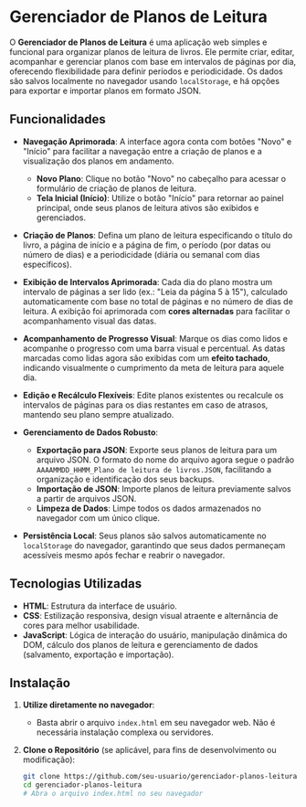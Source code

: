 
# Gerenciador de Planos de Leitura

O **Gerenciador de Planos de Leitura** é uma aplicação web simples e funcional para organizar planos de leitura de livros. Ele permite criar, editar, acompanhar e gerenciar planos com base em intervalos de páginas por dia, oferecendo flexibilidade para definir períodos e periodicidade. Os dados são salvos localmente no navegador usando `localStorage`, e há opções para exportar e importar planos em formato JSON.

## Funcionalidades

- **Navegação Aprimorada**: A interface agora conta com botões "Novo" e "Início" para facilitar a navegação entre a criação de planos e a visualização dos planos em andamento.
    - **Novo Plano**: Clique no botão "Novo" no cabeçalho para acessar o formulário de criação de planos de leitura.
    - **Tela Inicial (Início)**: Utilize o botão "Início" para retornar ao painel principal, onde seus planos de leitura ativos são exibidos e gerenciados.

- **Criação de Planos**: Defina um plano de leitura especificando o título do livro, a página de início e a página de fim, o período (por datas ou número de dias) e a periodicidade (diária ou semanal com dias específicos).
- **Exibição de Intervalos Aprimorada**: Cada dia do plano mostra um intervalo de páginas a ser lido (ex.: "Leia da página 5 à 15"), calculado automaticamente com base no total de páginas e no número de dias de leitura. A exibição foi aprimorada com **cores alternadas** para facilitar o acompanhamento visual das datas.
- **Acompanhamento de Progresso Visual**: Marque os dias como lidos e acompanhe o progresso com uma barra visual e percentual. As datas marcadas como lidas agora são exibidas com um **efeito tachado**, indicando visualmente o cumprimento da meta de leitura para aquele dia.
- **Edição e Recálculo Flexíveis**: Edite planos existentes ou recalcule os intervalos de páginas para os dias restantes em caso de atrasos, mantendo seu plano sempre atualizado.
- **Gerenciamento de Dados Robusto**:
    - **Exportação para JSON**: Exporte seus planos de leitura para um arquivo JSON. O formato do nome do arquivo agora segue o padrão `AAAAMMDD_HHMM_Plano de leitura de livros.JSON`, facilitando a organização e identificação dos seus backups.
    - **Importação de JSON**: Importe planos de leitura previamente salvos a partir de arquivos JSON.
    - **Limpeza de Dados**: Limpe todos os dados armazenados no navegador com um único clique.
- **Persistência Local**: Seus planos são salvos automaticamente no `localStorage` do navegador, garantindo que seus dados permaneçam acessíveis mesmo após fechar e reabrir o navegador.

## Tecnologias Utilizadas

- **HTML**: Estrutura da interface de usuário.
- **CSS**: Estilização responsiva, design visual atraente e alternância de cores para melhor usabilidade.
- **JavaScript**: Lógica de interação do usuário, manipulação dinâmica do DOM, cálculo dos planos de leitura e gerenciamento de dados (salvamento, exportação e importação).

## Instalação

1. **Utilize diretamente no navegador**:
   - Basta abrir o arquivo `index.html` em seu navegador web. Não é necessária instalação complexa ou servidores.

2. **Clone o Repositório** (se aplicável, para fins de desenvolvimento ou modificação):
   ```bash
   git clone https://github.com/seu-usuario/gerenciador-planos-leitura.git # Substitua pelo link do seu repositório
   cd gerenciador-planos-leitura
   # Abra o arquivo index.html no seu navegador
